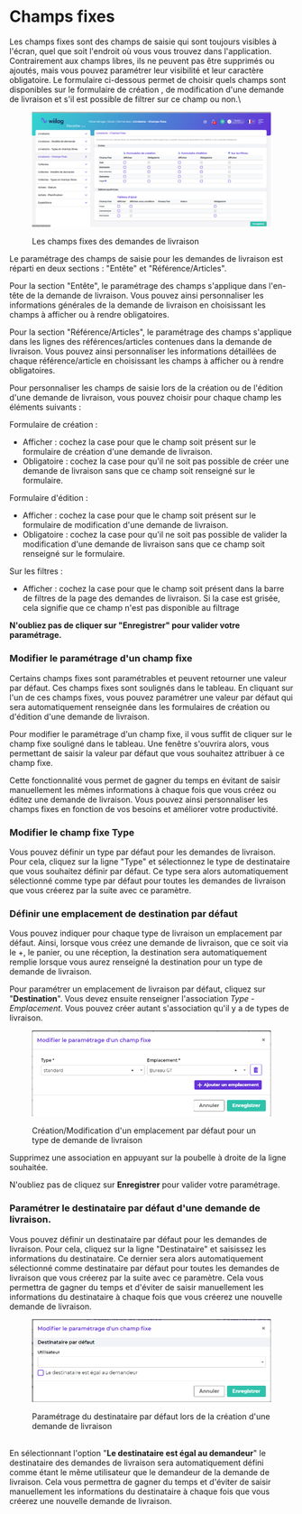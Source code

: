 # Champs fixes

Les champs fixes sont des champs de saisie qui sont toujours visibles à l'écran, quel que soit l'endroit où vous vous trouvez dans l'application. Contrairement aux champs libres, ils ne peuvent pas être supprimés ou ajoutés, mais vous pouvez paramétrer leur visibilité et leur caractère obligatoire. Le formulaire ci-dessous permet de choisir quels champs sont disponibles sur le formulaire de création , de modification d'une demande de livraison et s'il est possible de filtrer sur ce champ ou non.\


<figure><img src="../../../../.gitbook/assets/image (124).png" alt=""><figcaption><p>Les champs fixes des demandes de livraison</p></figcaption></figure>

Le paramétrage des champs de saisie pour les demandes de livraison est réparti en deux sections : "Entête" et "Référence/Articles".

Pour la section "Entête", le paramétrage des champs s'applique dans l'en-tête de la demande de livraison. Vous pouvez ainsi personnaliser les informations générales de la demande de livraison en choisissant les champs à afficher ou à rendre obligatoires.

Pour la section "Référence/Articles", le paramétrage des champs s'applique dans les lignes des références/articles contenues dans la demande de livraison. Vous pouvez ainsi personnaliser les informations détaillées de chaque référence/article en choisissant les champs à afficher ou à rendre obligatoires.

Pour personnaliser les champs de saisie lors de la création ou de l'édition d'une demande de livraison, vous pouvez choisir pour chaque champ les éléments suivants :

Formulaire de création :

* Afficher : cochez la case pour que le champ soit présent sur le formulaire de création d'une demande de livraison.
* Obligatoire : cochez la case pour qu'il ne soit pas possible de créer une demande de livraison sans que ce champ soit renseigné sur le formulaire.

Formulaire d'édition :

* Afficher : cochez la case pour que le champ soit présent sur le formulaire de modification d'une demande de livraison.
* Obligatoire : cochez la case pour qu'il ne soit pas possible de valider la modification d'une demande de livraison sans que ce champ soit renseigné sur le formulaire.

Sur les filtres :

* Afficher : cochez la case pour que le champ soit présent dans la barre de filtres de la page des demandes de livraison. Si la case est grisée, cela signifie que ce champ n'est pas disponible au filtrage

**N'oubliez pas de cliquer sur "Enregistrer" pour valider votre paramétrage.**



### Modifier le paramétrage d'un champ fixe

Certains champs fixes sont paramétrables et peuvent retourner une valeur par défaut. Ces champs fixes sont soulignés dans le tableau. En cliquant sur l'un de ces champs fixes, vous pouvez paramétrer une valeur par défaut qui sera automatiquement renseignée dans les formulaires de création ou d'édition d'une demande de livraison.

Pour modifier le paramétrage d'un champ fixe, il vous suffit de cliquer sur le champ fixe souligné dans le tableau. Une fenêtre s'ouvrira alors, vous permettant de saisir la valeur par défaut que vous souhaitez attribuer à ce champ fixe.

Cette fonctionnalité vous permet de gagner du temps en évitant de saisir manuellement les mêmes informations à chaque fois que vous créez ou éditez une demande de livraison. Vous pouvez ainsi personnaliser les champs fixes en fonction de vos besoins et améliorer votre productivité.

### **Modifier le champ fixe Type**

Vous pouvez définir un type par défaut pour les demandes de livraison. Pour cela, cliquez sur la ligne "Type" et sélectionnez le type de destinataire que vous souhaitez définir par défaut. Ce type sera alors automatiquement sélectionné comme type par défaut pour toutes les demandes de livraison que vous créerez par la suite avec ce paramètre.

### Définir une emplacement de destination par défaut

Vous pouvez indiquer pour chaque type de livraison un emplacement par défaut. Ainsi, lorsque vous créez une demande de livraison, que ce soit via le +, le panier, ou une réception, la destination sera automatiquement remplie lorsque vous aurez renseigné la destination pour un type de demande de livraison.

Pour paramétrer un emplacement de livraison par défaut, cliquez sur "**Destination**". Vous devez ensuite renseigner l'association _Type_ - _Emplacement_. Vous pouvez créer autant s'association qu'il y a de types de livraison.

<figure><img src="../../../../.gitbook/assets/image (125).png" alt=""><figcaption><p>Création/Modification d'un emplacement par défaut pour un type de demande de livraison</p></figcaption></figure>

Supprimez une association en appuyant sur la poubelle à droite de la ligne souhaitée.

N'oubliez pas de cliquez sur **Enregistrer** pour valider votre paramétrage.

### Paramétrer le destinataire par défaut d'une demande de livraison.

Vous pouvez définir un destinataire par défaut pour les demandes de livraison. Pour cela, cliquez sur la ligne "Destinataire" et saisissez les informations du destinataire. Ce dernier sera alors automatiquement sélectionné comme destinataire par défaut pour toutes les demandes de livraison que vous créerez par la suite avec ce paramètre. Cela vous permettra de gagner du temps et d'éviter de saisir manuellement les informations du destinataire à chaque fois que vous créerez une nouvelle demande de livraison.

<figure><img src="../../../../.gitbook/assets/image (126).png" alt=""><figcaption><p>Paramétrage du destinataire par défaut lors de la création d'une demande de livraison<br><br></p></figcaption></figure>

En sélectionnant l'option "**Le destinataire est égal au demandeur**"  le destinataire des demandes de livraison sera automatiquement défini comme étant le même utilisateur que le demandeur de la demande de livraison. Cela vous permettra de gagner du temps et d'éviter de saisir manuellement les informations du destinataire à chaque fois que vous créerez une nouvelle demande de livraison.
